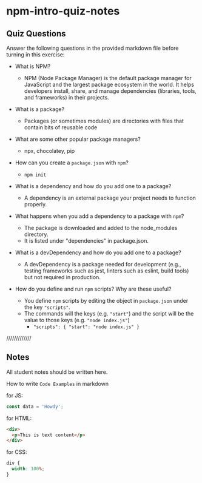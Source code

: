 # npm-intro-quiz-notes

## Quiz Questions

Answer the following questions in the provided markdown file before turning in this exercise:

- What is NPM?

  - NPM (Node Package Manager) is the default package manager for JavaScript and the largest package ecosystem in the world. It helps developers install, share, and manage dependencies (libraries, tools, and frameworks) in their projects.

- What is a package?

  - Packages (or sometimes modules) are directories with files that contain bits of reusable code

- What are some other popular package managers?

  - npx, chocolatey, pip

- How can you create a `package.json` with `npm`?

  - `npm init`

- What is a dependency and how do you add one to a package?

  - A dependency is an external package your project needs to function properly.

- What happens when you add a dependency to a package with `npm`?

  - The package is downloaded and added to the node_modules directory.
  - It is listed under "dependencies" in package.json.

- What is a devDependency and how do you add one to a package?

  - A devDependency is a package needed for development (e.g., testing frameworks such as jest, linters such as eslint, build tools) but not required in production.

- How do you define and run `npm` scripts? Why are these useful?
  - You define `npm` scripts by editing the object in `package.json` under the key `"scripts"`.
  - The commands will the keys (e.g. `"start"`) and the script will be the value to those keys (e.g. `"node index.js"`)
    - `"scripts": { "start": "node index.js" }`

/////////////

## Notes

All student notes should be written here.

How to write `Code Examples` in markdown

for JS:

```javascript
const data = 'Howdy';
```

for HTML:

```html
<div>
  <p>This is text content</p>
</div>
```

for CSS:

```css
div {
  width: 100%;
}
```
